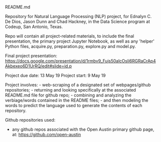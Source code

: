 README.md

Repository for Natural Language Processing (NLP) project, for Ednalyn C. De Dios, Jason Dunn and Chad Hackney, in the Data Science program at Codeup, San Antonio, Texas.

Repo will contain all project-related materials, to include the final presentation, the primary project Jupyter Notebook, as well as any 'helper' Python files, acquire.py, preparation.py, explore.py and model.py.


Final project presentation:
https://docs.google.com/presentation/d/1rmbv9_Fujs50alcOsIi6RGRaCrAp4Akbexeo6D1UrRQ/edit#slide=id.p


Project due date:  13 May 19
Project start:  9 May 19

Project involves:
    - web-scraping of a designated set of webpages/github repositories;
    - returning and looking specifically at the associated README.md file for github repo;
    - combining and analyzing the verbiage/words contained in the README files;
    - and then modeling the words to predict the language used to generate the contents of each repository.

Github repositories used:
- any github repos associated with the Open Austin primary github page, at:
  https://github.com/open-austin
